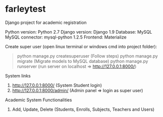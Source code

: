 # farleytest
Django project for academic registration

Python version: Python 2.7
Django version: Django 1.9
Database: MySQL
MySQL connector: mysql-python 1.2.5
Frontend: Materialize

Create super user (open linux terminal or windows cmd into project folder):
>python manage.py createsuperuser (Follow steps)
>python manage.py migrate (Migrate models to MySQL database)
>python manage.py runserver (run server on localhost => http://127.0.0.1:8000/)

System links
1) http://127.0.0.1:8000/ (System Student login)
2) http://127.0.0.1:8000/admin/ (Admin panel => login as super user)

Academic System Functionalities
1) Add, Update, Delete (Students, Enrolls, Subjects, Teachers and Users)
